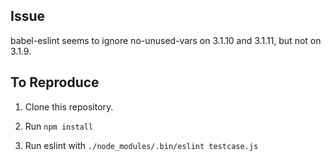 ## Issue

babel-eslint seems to ignore no-unused-vars on 3.1.10 and 3.1.11, but not on 
3.1.9.

## To Reproduce

1.  Clone this repository.

2.  Run `npm install`

3.  Run eslint with `./node_modules/.bin/eslint testcase.js`
